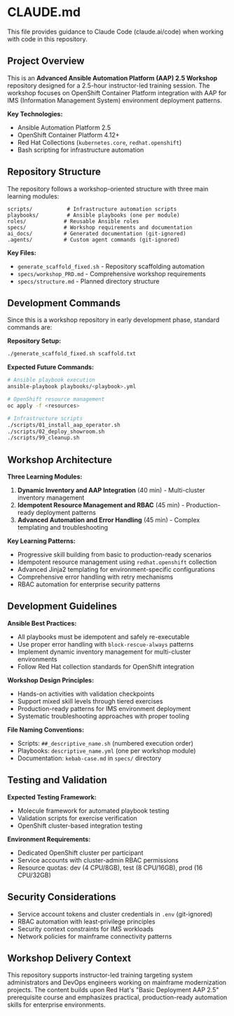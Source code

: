 # CLAUDE.md

This file provides guidance to Claude Code (claude.ai/code) when working with code in this repository.

## Project Overview

This is an **Advanced Ansible Automation Platform (AAP) 2.5 Workshop** repository designed for a 2.5-hour instructor-led training session. The workshop focuses on OpenShift Container Platform integration with AAP for IMS (Information Management System) environment deployment patterns.

**Key Technologies:**
- Ansible Automation Platform 2.5
- OpenShift Container Platform 4.12+
- Red Hat Collections (`kubernetes.core`, `redhat.openshift`)
- Bash scripting for infrastructure automation

## Repository Structure

The repository follows a workshop-oriented structure with three main learning modules:

```
scripts/           # Infrastructure automation scripts
playbooks/         # Ansible playbooks (one per module)
roles/            # Reusable Ansible roles
specs/            # Workshop requirements and documentation
ai_docs/          # Generated documentation (git-ignored)
.agents/          # Custom agent commands (git-ignored)
```

**Key Files:**
- `generate_scaffold_fixed.sh` - Repository scaffolding automation
- `specs/workshop_PRD.md` - Comprehensive workshop requirements
- `specs/structure.md` - Planned directory structure

## Development Commands

Since this is a workshop repository in early development phase, standard commands are:

**Repository Setup:**
```bash
./generate_scaffold_fixed.sh scaffold.txt
```

**Expected Future Commands:**
```bash
# Ansible playbook execution
ansible-playbook playbooks/<playbook>.yml

# OpenShift resource management
oc apply -f <resources>

# Infrastructure scripts
./scripts/01_install_aap_operator.sh
./scripts/02_deploy_showroom.sh
./scripts/99_cleanup.sh
```

## Workshop Architecture

**Three Learning Modules:**
1. **Dynamic Inventory and AAP Integration** (40 min) - Multi-cluster inventory management
2. **Idempotent Resource Management and RBAC** (45 min) - Production-ready deployment patterns
3. **Advanced Automation and Error Handling** (45 min) - Complex templating and troubleshooting

**Key Learning Patterns:**
- Progressive skill building from basic to production-ready scenarios
- Idempotent resource management using `redhat.openshift` collection
- Advanced Jinja2 templating for environment-specific configurations
- Comprehensive error handling with retry mechanisms
- RBAC automation for enterprise security patterns

## Development Guidelines

**Ansible Best Practices:**
- All playbooks must be idempotent and safely re-executable
- Use proper error handling with `block-rescue-always` patterns
- Implement dynamic inventory management for multi-cluster environments
- Follow Red Hat collection standards for OpenShift integration

**Workshop Design Principles:**
- Hands-on activities with validation checkpoints
- Support mixed skill levels through tiered exercises
- Production-ready patterns for IMS environment deployment
- Systematic troubleshooting approaches with proper tooling

**File Naming Conventions:**
- Scripts: `##_descriptive_name.sh` (numbered execution order)
- Playbooks: `descriptive_name.yml` (one per workshop module)
- Documentation: `kebab-case.md` in `specs/` directory

## Testing and Validation

**Expected Testing Framework:**
- Molecule framework for automated playbook testing
- Validation scripts for exercise verification
- OpenShift cluster-based integration testing

**Environment Requirements:**
- Dedicated OpenShift cluster per participant
- Service accounts with cluster-admin RBAC permissions
- Resource quotas: dev (4 CPU/8GB), test (8 CPU/16GB), prod (16 CPU/32GB)

## Security Considerations

- Service account tokens and cluster credentials in `.env` (git-ignored)
- RBAC automation with least-privilege principles
- Security context constraints for IMS workloads
- Network policies for mainframe connectivity patterns

## Workshop Delivery Context

This repository supports instructor-led training targeting system administrators and DevOps engineers working on mainframe modernization projects. The content builds upon Red Hat's "Basic Deployment AAP 2.5" prerequisite course and emphasizes practical, production-ready automation skills for enterprise environments.